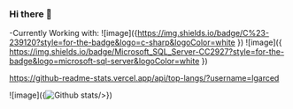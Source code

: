### Hi there 👋

<!--
**lgarced/lgarced** is a ✨ _special_ ✨ repository because its `README.md` (this file) appears on your GitHub profile.

Here are some ideas to get you started:

- 🔭 I’m currently working on ...
- 🌱 I’m currently learning ...
- 👯 I’m looking to collaborate on ...
- 🤔 I’m looking for help with ...
- 💬 Ask me about ...
- 📫 How to reach me: ...
- 😄 Pronouns: ...
- ⚡ Fun fact: ...
-->


-Currently Working with:
![image]({https://img.shields.io/badge/C%23-239120?style=for-the-badge&logo=c-sharp&logoColor=white })   ![image]({ https://img.shields.io/badge/Microsoft_SQL_Server-CC2927?style=for-the-badge&logo=microsoft-sql-server&logoColor=white })


https://github-readme-stats.vercel.app/api/top-langs/?username=lgarced



![image]({![Github stats](https://github-readme-stats.vercel.app/api?username=lgarced)/>})



